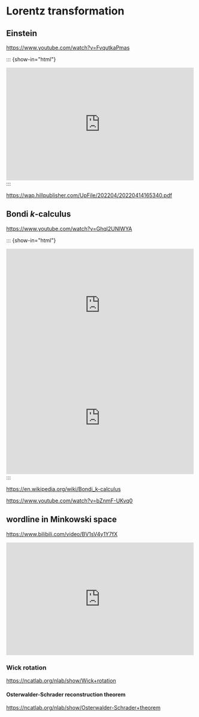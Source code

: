 # Lorentz transformation

## Einstein

https://www.youtube.com/watch?v=FvqutkaPmas

::: {show-in="html"}
<iframe width=500 height=300 frameborder="0" allowfullscreen src="https://www.youtube.com/embed/FvqutkaPmas"></iframe>
:::

https://wap.hillpublisher.com/UpFile/202204/20220414165340.pdf

## Bondi $k$-calculus

https://www.youtube.com/watch?v=Ghql2UNlWYA

::: {show-in="html"}
<iframe width=500 height=300 frameborder="0" allowfullscreen src="https://www.youtube.com/embed/Ghql2UNlWYA"></iframe>

<iframe width=500 height=300 frameborder="0" allowfullscreen src="https://www.youtube.com/embed/bZnmF-UKvq0?start=1412"></iframe>
:::

https://en.wikipedia.org/wiki/Bondi_k-calculus

https://www.youtube.com/watch?v=bZnmF-UKvq0

## wordline in Minkowski space

https://www.bilibili.com/video/BV1sV4y1Y7fX

<iframe width=500 height=300 frameborder="0" allowfullscreen src="https://player.bilibili.com/player.html?bvid=BV1sV4y1Y7fX&autoplay=0&t=295"></iframe>

### Wick rotation

https://ncatlab.org/nlab/show/Wick+rotation

#### Osterwalder-Schrader reconstruction theorem

https://ncatlab.org/nlab/show/Osterwalder-Schrader+theorem
